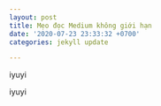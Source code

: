 ```yaml
---
layout: post
title: Mẹo đọc Medium không giới hạn
date: '2020-07-23 23:33:32 +0700'
categories: jekyll update

---
```


<p>iyuyi</p>
iyuyi
<!--stackedit_data:
eyJwcm9wZXJ0aWVzIjoibGF5b3V0OiBwb3N0XG50aXRsZTogTe
G6uW8gxJHhu41jIE1lZGl1bSBraMO0bmcgZ2nhu5tpIGjhuqFu
XG5kYXRlOiAnMjAyMC0wNy0yMyAyMzozMzozMiArMDcwMCdcbm
NhdGVnb3JpZXM6IGpla3lsbCB1cGRhdGVcbiIsImhpc3Rvcnki
OlstNzcwOTMxMDA5XX0=
-->